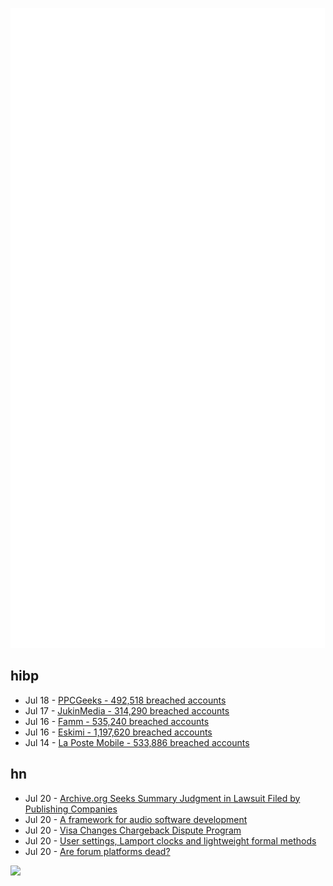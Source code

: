 ![Metrics](https://raw.githubusercontent.com/phixion/phixion/master/metrics.svg)

## hibp

<!--
for https://github.com/phixion/phixion/blob/main/.github/workflows/feeds.yml
-->
<!--START_SECTION:haveibeenpwnd-->
- Jul 18 - [PPCGeeks - 492,518 breached accounts](https://haveibeenpwned.com/PwnedWebsites#PPCGeeks)
- Jul 17 - [JukinMedia - 314,290 breached accounts](https://haveibeenpwned.com/PwnedWebsites#JukinMedia)
- Jul 16 - [Famm - 535,240 breached accounts](https://haveibeenpwned.com/PwnedWebsites#Famm)
- Jul 16 - [Eskimi - 1,197,620 breached accounts](https://haveibeenpwned.com/PwnedWebsites#Eskimi)
- Jul 14 - [La Poste Mobile - 533,886 breached accounts](https://haveibeenpwned.com/PwnedWebsites#LaPosteMobile)
<!--END_SECTION:haveibeenpwnd-->

## hn

<!--
for https://github.com/phixion/phixion/blob/main/.github/workflows/feeds.yml
-->
<!--START_SECTION:hn-->
- Jul 20 - [Archive.org Seeks Summary Judgment in Lawsuit Filed by Publishing Companies](https://blog.archive.org/2022/07/08/internet-archive-seeks-summary-judgment-in-federal-lawsuit-filed-by-publishing-companies/)
- Jul 20 - [A framework for audio software development](https://cabbageaudio.com/)
- Jul 20 - [Visa Changes Chargeback Dispute Program](https://usa.visa.com/visa-everywhere/blog/bdp/2022/06/15/what-every-merchant-1655330664445.html)
- Jul 20 - [User settings, Lamport clocks and lightweight formal methods](https://jakub-m.github.io/2022/07/17/laport-clocks-formal.html)
- Jul 20 - [Are forum platforms dead?](https://rosie.land/posts/are-forum-platforms-dead/)
<!--END_SECTION:hn-->

<!--
for https://yhype.me
-->
![](https://hit.yhype.me/github/profile?user_id=13013670)
